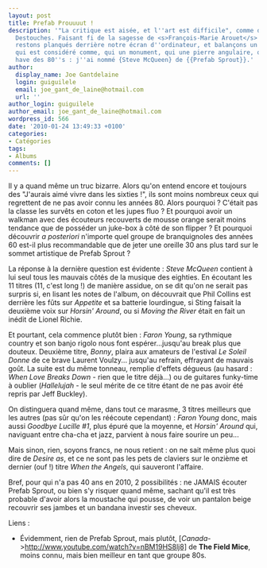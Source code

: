 ```yaml
---
layout: post
title: Prefab Prouuuut !
description: '"La critique est aisée, et l''art est difficile", comme disait <s>Voltaire</s>
  Destouches. Faisant fi de la sagesse de <s>François-Marie Arouet</s> Philippe Néricault,
  restons planqués derrière notre écran d''ordinateur, et balançons un peu sur ce
  qui est considéré comme, qui un monument, qui une pierre angulaire, qui un must
  have des 80''s : j''ai nommé {Steve McQueen} de {{Prefab Sprout}}.'
author:
  display_name: Joe Gantdelaine
  login: guiguilele
  email: joe_gant_de_laine@hotmail.com
  url: ''
author_login: guiguilele
author_email: joe_gant_de_laine@hotmail.com
wordpress_id: 566
date: '2010-01-24 13:49:33 +0100'
categories:
- Catégories
tags:
- Albums
comments: []
---
```

Il y a quand même un truc bizarre. Alors qu'on entend encore et toujours des "J'aurais aimé vivre dans les sixties !", ils sont moins nombreux ceux qui regrettent de ne pas avoir connu les années 80. Alors pourquoi ? C'était pas la classe les survêts en coton et les jupes fluo ? Et pourquoi avoir un walkman avec des écouteurs recouverts de mousse orange serait moins tendance que de posséder un juke-box à côté de son flipper ? Et pourquoi découvrir *a posteriori* n'importe quel groupe de branquignoles des années 60 est-il plus recommandable que de jeter une oreille 30 ans plus tard sur le sommet artistique de Prefab Sprout ?

La réponse à la dernière question est évidente : *Steve McQueen* contient à lui seul tous les mauvais côtés de la musique des eighties. En écoutant les 11 titres (11, c'est long !) de manière assidue, on se dit qu'on ne serait pas surpris si, en lisant les notes de l'album, on découvrait que Phil Collins est derrière les fûts sur *Appetite* et sa batterie lourdingue, si Sting faisait la deuxième voix sur *Horsin' Around*, ou si *Moving the River* était en fait un inédit de Lionel Richie.

Et pourtant, cela commence plutôt bien : *Faron Young*, sa rythmique country et son banjo rigolo nous font espérer...jusqu'au break plus que douteux. Deuxième titre, *Bonny*, plaira aux amateurs de l'estival *Le Soleil Donne* de ce brave Laurent Voulzy... jusqu'au refrain, effrayant de mauvais goût. La suite est du même tonneau, remplie d'effets dégueus (au hasard : *When Love Breaks Down* - rien que le titre déjà...) ou de guitares funky-time à oublier (*Hallelujah* - le seul mérite de ce titre étant de ne pas avoir été repris par Jeff Buckley).

On distinguera quand même, dans tout ce marasme, 3 titres meilleurs que les autres (pas sûr qu'on les réécoute cependant) : *Faron Young* donc, mais aussi *Goodbye Lucille #1*, plus épuré que la moyenne, et *Horsin' Around* qui, naviguant entre cha-cha et jazz, parvient à nous faire sourire un peu...

Mais sinon, rien, soyons francs, ne nous retient : on ne sait même plus quoi dire de *Desire as*, et ce ne sont pas les pets de claviers sur le onzième et dernier (ouf !) titre *When the Angels*, qui sauveront l'affaire.

Bref, pour qui n'a pas 40 ans en 2010, 2 possibilités : ne JAMAIS écouter Prefab Sprout, ou bien s'y risquer quand même, sachant qu'il est très probable d'avoir alors la moustache qui pousse, de voir un pantalon beige recouvrir ses jambes et un bandana investir ses cheveux.

Liens :
- Évidemment, rien de Prefab Sprout, mais plutôt, [*Canada*->http://www.youtube.com/watch?v=nBM19HS8lj8] de __The Field Mice__, moins connu, mais bien meilleur en tant que groupe 80s.
